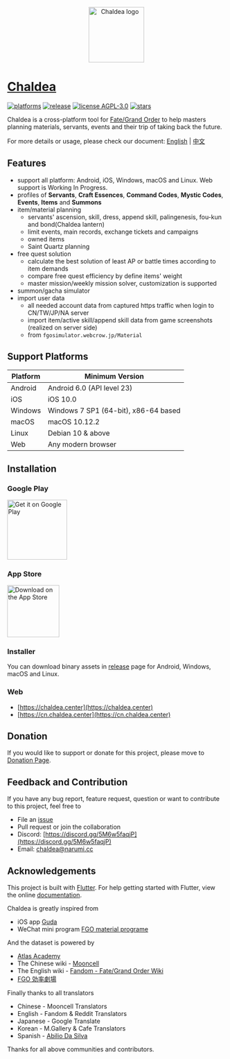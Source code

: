 <p align="center"><img alt="Chaldea logo" src="https://raw.githubusercontent.com/chaldea-center/chaldea/master/res/img/launcher_icon/app_icon_rounded.png" width="128"></p>

# [Chaldea](https://github.com/chaldea-center/chaldea)

[![platforms](https://img.shields.io/badge/platform-android_|_ios_|_windows_|_macos-blue)](https://github.com/chaldea-center/chaldea/releases)
[![release](https://img.shields.io/github/v/release/chaldea-center/chaldea?sort=semver)](https://github.com/chaldea-center/chaldea/releases)
[![license AGPL-3.0](https://img.shields.io/github/license/chaldea-center/chaldea.svg?style=flat)](https://github.com/chaldea-center/chaldea/blob/master/LICENSE)
[![stars](https://img.shields.io/github/stars/chaldea-center/chaldea?style=social)](https://github.com/chaldea-center/chaldea/stargazers)

Chaldea is a cross-platform tool for [Fate/Grand Order](https://www.fate-go.jp) to help masters planning materials, servants, events and their trip of taking back the future.

For more details or usage, please check our document: [English](https://docs.chaldea.center)
| [中文](https://docs.chaldea.center/zh/)

## Features

- support all platform: Android, iOS, Windows, macOS and Linux. Web support is Working In Progress.
- profiles of **Servants**, **Craft Essences**, **Command Codes**, **Mystic Codes**, **Events**,
  **Items** and **Summons**
- item/material planning
  - servants' ascension, skill, dress, append skill, palingenesis, fou-kun and bond(Chaldea lantern)
  - limit events, main records, exchange tickets and campaigns
  - owned items
  - Saint Quartz planning
- free quest solution
  - calculate the best solution of least AP or battle times according to item demands
  - compare free quest efficiency by define items' weight
  - master mission/weekly mission solver, customization is supported
- summon/gacha simulator
- import user data
  - all needed account data from captured https traffic when login to CN/TW/JP/NA server
  - import item/active skill/append skill data from game screenshots (realized on server side)
  - from `fgosimulator.webcrow.jp/Material`

## Support Platforms

| Platform | Minimum Version                      |
| -------- | ------------------------------------ |
| Android  | Android 6.0 (API level 23)           |
| iOS      | iOS 10.0                             |
| Windows  | Windows 7 SP1 (64-bit), x86-64 based |
| macOS    | macOS 10.12.2                        |
| Linux    | Debian 10 & above                    |
| Web      | Any modern browser                   |

## Installation

### Google Play

[<img alt='Get it on Google Play' src='https://play.google.com/intl/en_us/badges/static/images/badges/en_badge_web_generic.png' width="137.5px"/>](https://play.google.com/store/apps/details?id=cc.narumi.chaldea)

### App Store

[<img src="https://tools.applemediaservices.com/api/badges/download-on-the-app-store/black/en-US?size=250x83&amp;releaseDate=1610841600&h=cb0adac232fdd6b88894f78b2f349b6e" alt="Download on the App Store" width="120px">](https://apps.apple.com/us/app/chaldea/id1548713491?itsct=apps_box&itscg=30200)

### Installer

You can download binary assets in [release](https://github.com/chaldea-center/chaldea/releases)
page for Android, Windows, macOS and Linux.

### Web

- [https://chaldea.center](https://chaldea.center)
- [https://cn.chaldea.center](https://cn.chaldea.center)

## Donation

If you would like to support or donate for this project, please move
to [Donation Page](https://docs.chaldea.center/donation.html).

## Feedback and Contribution

If you have any bug report, feature request, question or want to contribute to this project, feel free to

- File an [issue](https://github.com/chaldea-center/chaldea/issues/new/choose)
- Pull request or join the collaboration
- Discord: [https://discord.gg/5M6w5faqjP](https://discord.gg/5M6w5faqjP)
- Email: [chaldea@narumi.cc](mailto:chaldea@narumi.cc)

## Acknowledgements

This project is built with [Flutter](https://flutter.dev). For help getting started with Flutter, view the online [documentation](https://flutter.dev).

Chaldea is greatly inspired from

- iOS app [Guda](https://apps.apple.com/sg/app/guda/id1229055088)
- WeChat mini program [FGO material programe](https://github.com/lacus87/fgo)

And the dataset is powered by

- [Atlas Academy](https://atlasacademy.io/)
- The Chinese wiki - [Mooncell](https://fgo.wiki)
- The English wiki - [Fandom - Fate/Grand Order Wiki](https://fategrandorder.fandom.com/wiki/)
- [FGO 効率劇場](https://sites.google.com/view/fgo-domus-aurea)

Finally thanks to all translators

- Chinese - Mooncell Translators
- English - Fandom & Reddit Translators
- Japanese - Google Translate
- Korean - M.Gallery & Cafe Translators
- Spanish - [Abilio Da Silva](https://github.com/abiliodasilva)

Thanks for all above communities and contributors.
